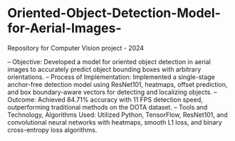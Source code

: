 # Oriented-Object-Detection-Model-for-Aerial-Images-
Repository for Computer Vision project - 2024

– Objective: Developed a model for oriented object detection in aerial images to accurately predict object bounding boxes with arbitrary orientations.
– Process of Implementation: Implemented a single-stage anchor-free detection model using ResNet101, heatmaps, offset prediction, and box boundary-aware vectors for detecting and localizing objects.
– Outcome: Achieved 84.71% accuracy with 11 FPS detection speed, outperforming traditional methods on the DOTA dataset.
– Tools and Technology, Algorithms Used: Utilized Python, TensorFlow, ResNet101, and convolutional neural networks with heatmaps, smooth L1 loss, and binary cross-entropy loss algorithms.
